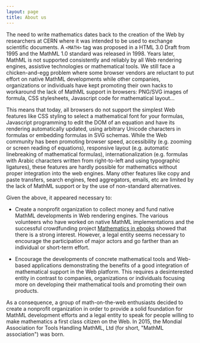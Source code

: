 ```yaml
---
layout: page
title: About us
---
```


The need to write mathematics dates back to the creation of the Web
by researchers at CERN where it was intended to be used to exchange
scientific documents. A `<MATH>` tag was proposed in a HTML 3.0 Draft from
1995 and the MathML 1.0 standard was released in 1998.
Years later, MathML is not supported consistently and reliably by all Web
rendering engines, assistive technologies or
mathematical tools. We still face a chicken-and-egg problem where some browser
vendors are reluctant to put effort on native MathML developments while other
companies, organizations or individuals have kept promoting their own hacks
to workaround the lack of MathML support in browsers:
PNG/SVG images of formula, CSS stylesheets, Javascript code for mathematical
layout...

This means that today, all browsers do not support the simplest Web features
like CSS styling to select a mathematical font for your formulas, Javascript
programming to edit the DOM of an equation and have its rendering automatically
updated, using arbitrary Unicode characters in formulas or embedding formulas
in SVG schemas. While the Web community has been promoting browser speed,
accessibility (e.g. zooming or screen reading of equations),
responsive layout (e.g. automatic linebreaking of mathematical formulas),
internationalization (e.g. formulas
with Arabic characters written from right-to-left and using typographic
ligatures), these features are hardly possible for mathematics without proper
integration into the web engines. Many other features like copy and paste
transfers, search engines, feed aggregators, emails, etc are limited by the
lack of MathML support or by the use of non-standard alternatives.

Given the above, it appeared necessary to:

* Create a nonprofit organization to collect money and fund native MathML
  developments in Web rendering engines. The various volunteers who have worked
  on native MathML implementations and the successful crowdfunding project
  [Mathematics in ebooks](http://www.ulule.com/mathematics-ebooks/) showed that
  there is a strong interest. However, a legal entity seems necessary to
  encourage the participation of major actors and go farther than an individual
  or short-term effort.

* Encourage the developments of concrete mathematical tools and Web-based
  applications demonstrating the benefits of a good integration of mathematical
  support in the Web platform. This requires a desinterested entity in contrast
  to companies, organizations or individuals focusing more on developing their
  mathematical tools and promoting their own products.

As a consequence, a group of math-on-the-web enthusiasts decided to create
a nonprofit organization in order to provide a solid foundation for MathML
development efforts and a legal entity to speak for people willing to make
mathematics a first class citizen on the Web. In 2015, the Mondial Association
for Tools Handling MathML, Ltd (for short, "MathML association") was born.
